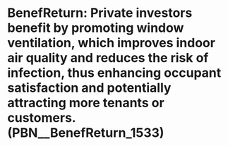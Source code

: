 # BenefReturn: __Private investors benefit by promoting window ventilation, which improves indoor air quality and reduces the risk of infection, thus enhancing occupant satisfaction and potentially attracting more tenants or customers.__ (PBN__BenefReturn_1533)

